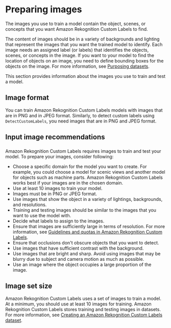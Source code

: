 # Preparing images<a name="pi-prepare-images"></a>

 The images you use to train a model contain the object, scenes, or concepts that you want Amazon Rekognition Custom Labels to find\. 

The content of images should be in a variety of backgrounds and lighting that represent the images that you want the trained model to identify\. Each image needs an assigned label \(or labels\) that identifies the objects, scenes, or concepts in the image\. If you want to your model to find the location of objects on an image, you need to define bounding boxes for the objects on the image\. For more information, see [Purposing datasets](cd-create-dataset.md#cd-dataset-purpose)\.

 

This section provides information about the images you use to train and test a model\.

## Image format<a name="pi-image-format"></a>

You can train Amazon Rekognition Custom Labels models with images that are in PNG and in JPEG format\. Similarly, to detect custom labels using `DetectCustomLabels`, you need images that are in PNG and JPEG format\.

## Input image recommendations<a name="pi-image-recommendations"></a>

### <a name="pi-images-recommmendations"></a>

Amazon Rekognition Custom Labels requires images to train and test your model\. To prepare your images, consider following:
+ Choose a specific domain for the model you want to create\. For example, you could choose a model for scenic views and another model for objects such as machine parts\. Amazon Rekognition Custom Labels works best if your images are in the chosen domain\.
+ Use at least 10 images to train your model\.
+ Images must be in PNG or JPEG format\.
+ Use images that show the object in a variety of lightings, backgrounds, and resolutions\.
+ Training and testing images should be similar to the images that you want to use the model with\. 
+ Decide what labels to assign to the images\.
+ Ensure that images are sufficiently large in terms of resolution\. For more information, see [Guidelines and quotas in Amazon Rekognition Custom Labels](limits.md)\.
+ Ensure that occlusions don't obscure objects that you want to detect\.
+ Use images that have sufficient contrast with the background\. 
+ Use images that are bright and sharp\. Avoid using images that may be blurry due to subject and camera motion as much as possible\.
+ Use an image where the object occupies a large proportion of the image\.

## Image set size<a name="pi-set-size"></a>

Amazon Rekognition Custom Labels uses a set of images to train a model\. At a minimum, you should use at least 10 images for training\. Amazon Rekognition Custom Labels stores training and testing images in datasets\. For more information, see [Creating an Amazon Rekognition Custom Labels dataset](cd-create-dataset.md)\.